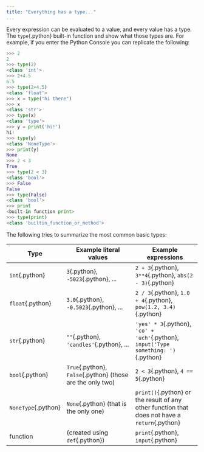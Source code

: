 ```yaml
---
title: "Everything has a type..."
...
```


Every expression can be evaluated to a value, and every value has a type.
The `type`{.python} built-in function and show what those types are.
For example, if you enter the Python Console you can replicate the following:

````python
>>> 2
2
>>> type(2)
<class 'int'>
>>> 2+4.5
6.5
>>> type(2+4.5)
<class 'float'>
>>> x = type("hi there")
>>> x
<class 'str'>
>>> type(x)
<class 'type'>
>>> y = print('hi!')
hi!
>>> type(y)
<class 'NoneType'>
>>> print(y)
None
>>> 2 < 3
True
>>> type(2 < 3)
<class 'bool'>
>>> False
False
>>> type(False)
<class 'bool'>
>>> print
<built-in function print>
>>> type(print)
<class 'builtin_function_or_method'>
````


The following tries to summarize the most common basic types:

| Type | Example literal values | Example expressions                                  |
|------|----------------|------------------------------------------------------|
| `int`{.python} | `3`{.python}, `-5023`{.python}, ...  | `2 + 3`{.python}, `3**4`{.python}, `abs(2 - 3)`{.python} |
| `float`{.python} | `3.0`{.python}, `-0.5023`{.python}, ...  | `2 / 3`{.python}, `1.0 + 4`{.python}, `pow(1.2, 3.4)`{.python} |
| `str`{.python} | `""`{.python}, `'candles'`{.python}, ...  | `'yes' * 3`{.python}, `'co' + 'uch'`{.python}, `input('Type something: ')`{.python} |
| `bool`{.python} | `True`{.python}, `False`{.python} (those are the only two) | `2 < 3`{.python}, `4 == 5`{.python} |
| `NoneType`{.python} | `None`{.python} (that is the only one) | `print()`{.python} or the result of any other function that does not have a `return`{.python} |
| function | (created using `def`{.python}) | `print`{.python}, `input`{.python}
